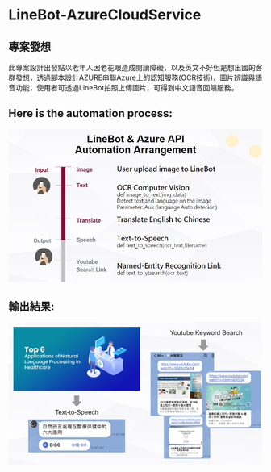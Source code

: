 # LineBot-AzureCloudService

## 專案發想
此專案設計出發點以老年人因老花眼造成閱讀障礙，以及英文不好但是想出國的客群發想，透過腳本設計AZURE串聯Azure上的認知服務(OCR技術)，圖片辨識與語音功能，使用者可透過LineBot拍照上傳圖片，可得到中文語音回饋服務。    

## Here is the automation process:
![image](https://github.com/Ariel-Lin-Lin/LineBot-AzureCloudService/blob/main/Automation_Arrangement.jpg)



## 輸出結果:
![image](https://github.com/Ariel-Lin-Lin/LineBot-AzureCloudService/blob/main/AzureProject_Outcome.jpg)
